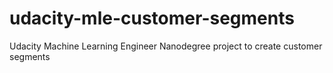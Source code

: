 # udacity-mle-customer-segments
Udacity Machine Learning Engineer Nanodegree project to create customer segments
